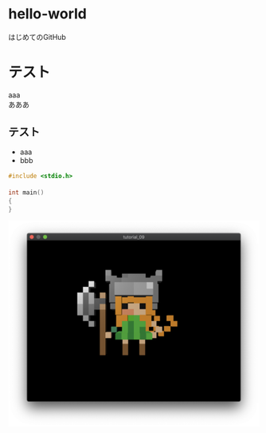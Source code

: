 # hello-world
はじめてのGitHub

# テスト  
aaa  
あああ  

## テスト
* aaa
* bbb

```c++
#include <stdio.h>

int main()
{
}
```
![画像テスト](https://github.com/takezoh-1127/hello-world/blob/master/images/tutorial_09.png)
